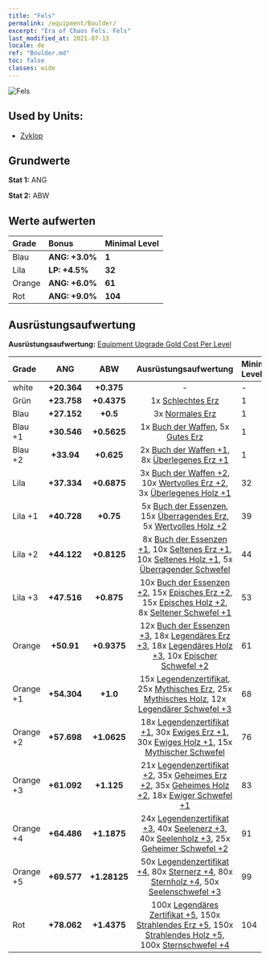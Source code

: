 ```yaml
---
title: "Fels"
permalink: /equipment/Boulder/
excerpt: "Era of Chaos Fels. Fels"
last_modified_at: 2021-07-13
locale: de
ref: "Boulder.md"
toc: false
classes: wide
---
```


  ![Fels](/images/e/e_4061.png)

## Used by Units:

* [Zyklop](/de/units/Cyclops/) 


## Grundwerte
 **Stat 1:** ANG

 **Stat 2:** ABW

## Werte aufwerten

  |     Grade    |   Bonus | Minimal Level | 
  |:-------------|:--------|:--------------| 
  | Blau | **ANG: +3.0%** | **1** | 
  | Lila | **LP: +4.5%** | **32** | 
  | Orange | **ANG: +6.0%** | **61** | 
  | Rot | **ANG: +9.0%** | **104** | 


## Ausrüstungsaufwertung
 **Ausrüstungsaufwertung:** [Equipment Upgrade Gold Cost Per Level](/equipment/EquipmentUpgradeCostPerLevel/) 

  |          Grade      | ANG | ABW | Ausrüstungsaufwertung | Minimal Level |
  |:--------------------|:---------:|:---------:|:----------------:|:--------------|
  | white | **+20.364** | **+0.375** | - | - |
  | Grün | **+23.758** | **+0.4375** | 1x [Schlechtes Erz](/ItemsDE/mat_1/) | 1 |
  | Blau | **+27.152** | **+0.5** | 3x [Normales Erz](/ItemsDE/mat_6/) | 1 |
  | Blau +1 | **+30.546** | **+0.5625** | 1x [Buch der Waffen](/ItemsDE/mat_18/), 5x [Gutes Erz](/ItemsDE/mat_12/) | 1 |
  | Blau +2 | **+33.94** | **+0.625** | 2x [Buch der Waffen +1](/ItemsDE/mat_25/), 8x [Überlegenes Erz +1](/ItemsDE/mat_19/) | 1 |
  | Lila | **+37.334** | **+0.6875** | 3x [Buch der Waffen +2](/ItemsDE/mat_32/), 10x [Wertvolles Erz +2](/ItemsDE/mat_26/), 3x [Überlegenes Holz +1](/ItemsDE/mat_20/) | 32 |
  | Lila +1 | **+40.728** | **+0.75** | 5x [Buch der Essenzen](/ItemsDE/mat_39/), 15x [Überragendes Erz](/ItemsDE/mat_33/), 5x [Wertvolles Holz +2](/ItemsDE/mat_27/) | 39 |
  | Lila +2 | **+44.122** | **+0.8125** | 8x [Buch der Essenzen +1](/ItemsDE/mat_46/), 10x [Seltenes Erz +1](/ItemsDE/mat_40/), 10x [Seltenes Holz +1](/ItemsDE/mat_41/), 5x [Überragender Schwefel](/ItemsDE/mat_36/) | 44 |
  | Lila +3 | **+47.516** | **+0.875** | 10x [Buch der Essenzen +2](/ItemsDE/mat_53/), 15x [Episches Erz +2](/ItemsDE/mat_47/), 15x [Episches Holz +2](/ItemsDE/mat_48/), 8x [Seltener Schwefel +1](/ItemsDE/mat_43/) | 53 |
  | Orange | **+50.91** | **+0.9375** | 12x [Buch der Essenzen +3](/ItemsDE/mat_60/), 18x [Legendäres Erz +3](/ItemsDE/mat_54/), 18x [Legendäres Holz +3](/ItemsDE/mat_55/), 10x [Epischer Schwefel +2](/ItemsDE/mat_50/) | 61 |
  | Orange +1 | **+54.304** | **+1.0** | 15x [Legendenzertifikat](/ItemsDE/mat_67/), 25x [Mythisches Erz](/ItemsDE/mat_61/), 25x [Mythisches Holz](/ItemsDE/mat_62/), 12x [Legendärer Schwefel +3](/ItemsDE/mat_57/) | 68 |
  | Orange +2 | **+57.698** | **+1.0625** | 18x [Legendenzertifikat +1](/ItemsDE/mat_74/), 30x [Ewiges Erz +1](/ItemsDE/mat_68/), 30x [Ewiges Holz +1](/ItemsDE/mat_69/), 15x [Mythischer Schwefel](/ItemsDE/mat_64/) | 76 |
  | Orange +3 | **+61.092** | **+1.125** | 21x [Legendenzertifikat +2](/ItemsDE/mat_81/), 35x [Geheimes Erz +2](/ItemsDE/mat_75/), 35x [Geheimes Holz +2](/ItemsDE/mat_76/), 18x [Ewiger Schwefel +1](/ItemsDE/mat_71/) | 83 |
  | Orange +4 | **+64.486** | **+1.1875** | 24x [Legendenzertifikat +3](/ItemsDE/mat_88/), 40x [Seelenerz +3](/ItemsDE/mat_82/), 40x [Seelenholz +3](/ItemsDE/mat_83/), 25x [Geheimer Schwefel +2](/ItemsDE/mat_78/) | 91 |
  | Orange +5 | **+69.577** | **+1.28125** | 50x [Legendenzertifikat +4](/ItemsDE/mat_95/), 80x [Sternerz +4](/ItemsDE/mat_89/), 80x [Sternholz +4](/ItemsDE/mat_90/), 50x [Seelenschwefel +3](/ItemsDE/mat_85/) | 99 |
  | Rot | **+78.062** | **+1.4375** | 100x [Legendäres Zertifikat +5](/ItemsDE/mat_102/), 150x [Strahlendes Erz +5](/ItemsDE/mat_96/), 150x [Strahlendes Holz +5](/ItemsDE/mat_97/), 100x [Sternschwefel +4](/ItemsDE/mat_92/) | 104 |

